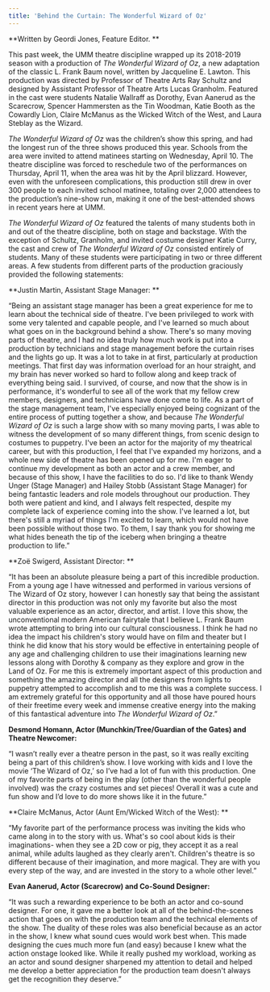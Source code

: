 ```yaml
---
title: 'Behind the Curtain: The Wonderful Wizard of Oz'
---
```


**Written by Geordi Jones, Feature Editor. **

This past week, the UMM theatre discipline wrapped up its 2018-2019 season with a production of _The Wonderful Wizard of Oz_, a new adaptation of the classic L. Frank Baum novel, written by Jacqueline E. Lawton. This production was directed by Professor of Theatre Arts Ray Schultz and designed by Assistant Professor of Theatre Arts Lucas Granholm. Featured in the cast were students Natalie Wallraff as Dorothy, Evan Aanerud as the Scarecrow, Spencer Hammersten as the Tin Woodman, Katie Booth as the Cowardly Lion, Claire McManus as the Wicked Witch of the West, and Laura Steblay as the Wizard. 

_The Wonderful Wizard of Oz_ was the children’s show this spring, and had the longest run of the three shows produced this year. Schools from the area were invited to attend matinees starting on Wednesday, April 10. The theatre discipline was forced to reschedule two of the performances on Thursday, April 11, when the area was hit by the April blizzard. However, even with the unforeseen complications, this production still drew in over 300 people to each invited school matinee, totaling over 2,000 attendees to the production’s nine-show run, making it one of the best-attended shows in recent years here at UMM. 

_The Wonderful Wizard of Oz_ featured the talents of many students both in and out of the theatre discipline, both on stage and backstage. With the exception of Schultz, Granholm, and invited costume designer Katie Curry, the cast and crew of _The Wonderful Wizard of Oz_ consisted entirely of students. Many of these students were participating in two or three different areas. A few students from different parts of the production graciously provided the following statements: 

**Justin Martin, Assistant Stage Manager: **

“Being an assistant stage manager has been a great experience for me to learn about the technical side of theatre. I've been privileged to work with some very talented and capable people, and I've learned so much about what goes on in the background behind a show. There's so many moving parts of theatre, and I had no idea truly how much work is put into a production by technicians and stage management before the curtain rises and the lights go up. It was a lot to take in at first, particularly at production meetings. That first day was information overload for an hour straight, and my brain has never worked so hard to follow along and keep track of everything being said. I survived, of course, and now that the show is in performance, it's wonderful to see all of the work that my fellow crew members, designers, and technicians have done come to life. As a part of the stage management team, I've especially enjoyed being cognizant of the entire process of putting together a show, and because _The Wonderful Wizard of Oz_ is such a large show with so many moving parts, I was able to witness the development of so many different things, from scenic design to costumes to puppetry. I've been an actor for the majority of my theatrical career, but with this production, I feel that I've expanded my horizons, and a whole new side of theatre has been opened up for me. I'm eager to continue my development as both an actor and a crew member, and because of this show, I have the facilities to do so. I'd like to thank Wendy Unger (Stage Manager) and Hailey Stobb (Assistant Stage Manager) for being fantastic leaders and role models throughout our production. They both were patient and kind, and I always felt respected, despite my complete lack of experience coming into the show. I've learned a lot, but there's still a myriad of things I'm excited to learn, which would not have been possible without those two. To them, I say thank you for showing me what hides beneath the tip of the iceberg when bringing a theatre production to life.”

**Zoë Swigerd, Assistant Director: **

“It has been an absolute pleasure being a part of this incredible production. From a young age I have witnessed and performed in various versions of The Wizard of Oz story, however I can honestly say that being the assistant director in this production was not only my favorite but also the most valuable experience as an actor, director, and artist. I love this show, the unconventional modern American fairytale that I believe L. Frank Baum wrote attempting to bring into our cultural consciousness. I think he had no idea the impact his children's story would have on film and theater but I think he did know that his story would be effective in entertaining people of any age and challenging children to use their imaginations learning new lessons  along with Dorothy & company as they explore and grow in the Land of Oz. For me this is extremely important aspect of this production and something the amazing director and all the designers from lights to puppetry attempted to accomplish and to me this was a complete success. I am extremely grateful for this opportunity and all those have poured hours of their freetime every week and immense creative energy into the making of this fantastical adventure into _The Wonderful Wizard of Oz_.”

**Desmond Homann, Actor (Munchkin/Tree/Guardian of the Gates) and Theatre Newcomer:**

“I wasn’t really ever a theatre person in the past, so it was really exciting being a part of this children’s show. I love working with kids and I love the movie ‘The Wizard of Oz,’ so I’ve had a lot of fun with this production. One of my favorite parts of being in the play (other than the wonderful people involved) was the crazy costumes and set pieces! Overall it was a cute and fun show and I’d love to do more shows like it in the future.”

**Claire McManus, Actor (Aunt Em/Wicked Witch of the West): **

“My favorite part of the performance process was inviting the kids who came along in to the story with us. What's so cool about kids is their imaginations- when they see a 2D cow or pig, they accept it as a real animal, while adults laughed as they clearly aren't. Children's theatre is so different because of their imagination, and more magical. They are with you every step of the way, and are invested in the story to a whole other level.”

**Evan Aanerud, Actor (Scarecrow) and Co-Sound Designer:**

“It was such a rewarding experience to be both an actor and co-sound designer. For one, it gave me a better look at all of the behind-the-scenes action that goes on with the production team and the technical elements of the show. The duality of these roles was also beneficial because as an actor in the show, I knew what sound cues would work best when. This made designing the cues much more fun (and easy) because I knew what the action onstage looked like. While it really pushed my workload, working as an actor and sound designer sharpened my attention to detail and helped me develop a better appreciation for the production team doesn't always get the recognition they deserve.”
